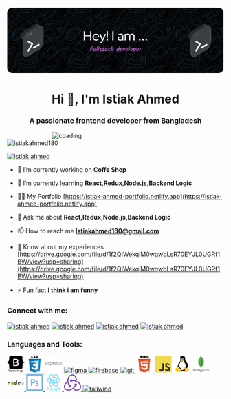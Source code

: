 <p align="center">
  <img   src="https://github.com/Istiakahmed180/Istiakahmed180/blob/main/Header%20Image.png">
</p>
<h1 align="center">Hi 👋, I'm Istiak Ahmed</h1>
<h3 align="center">A passionate frontend developer from Bangladesh</h3>

<img align="right" alt="coading" width="400" src="https://media.tenor.com/2nKSTDDekOgAAAAC/coding-kira.gif" >

<p align="left"> <img src="https://komarev.com/ghpvc/?username=istiakahmed180&label=Profile%20views&color=0e75b6&style=flat" alt="istiakahmed180" /> </p>

<p align="left"> <a href="https://twitter.com/istiak ahmed" target="blank"><img src="https://img.shields.io/twitter/follow/istiak ahmed?logo=twitter&style=for-the-badge" alt="istiak ahmed" /></a> </p>

- 🔭 I’m currently working on **Coffe Shop**

- 🌱 I’m currently learning **React,Redux,Node.js,Backend Logic**

- 👨‍💻 My Portfolio [https://istiak-ahmed-portfolio.netlify.app](https://istiak-ahmed-portfolio.netlify.app)

- 💬 Ask me about **React,Redux,Node.js,Backend Logic**

- 📫 How to reach me **Istiakahmed180@gmail.com**

- 📄 Know about my experiences [https://drive.google.com/file/d/1f2QIWekqiM0wqwbLsR70EYJL0UGRf1BW/view?usp=sharing](https://drive.google.com/file/d/1f2QIWekqiM0wqwbLsR70EYJL0UGRf1BW/view?usp=sharing)

- ⚡ Fun fact **I think i am funny**

<h3 align="left">Connect with me:</h3>
<p align="left">
<a href="https://twitter.com/istiak ahmed" target="blank"><img align="center" src="https://raw.githubusercontent.com/rahuldkjain/github-profile-readme-generator/master/src/images/icons/Social/twitter.svg" alt="istiak ahmed" height="30" width="40" /></a>
<a href="https://linkedin.com/in/istiak ahmed" target="blank"><img align="center" src="https://raw.githubusercontent.com/rahuldkjain/github-profile-readme-generator/master/src/images/icons/Social/linked-in-alt.svg" alt="istiak ahmed" height="30" width="40" /></a>
<a href="https://fb.com/istiak ahmed" target="blank"><img align="center" src="https://raw.githubusercontent.com/rahuldkjain/github-profile-readme-generator/master/src/images/icons/Social/facebook.svg" alt="istiak ahmed" height="30" width="40" /></a>
<a href="https://www.youtube.com/c/istiak ahmed" target="blank"><img align="center" src="https://raw.githubusercontent.com/rahuldkjain/github-profile-readme-generator/master/src/images/icons/Social/youtube.svg" alt="istiak ahmed" height="30" width="40" /></a>
</p>

<h3 align="left">Languages and Tools:</h3>
<p align="left"> <a href="https://getbootstrap.com" target="_blank" rel="noreferrer"> <img src="https://raw.githubusercontent.com/devicons/devicon/master/icons/bootstrap/bootstrap-plain-wordmark.svg" alt="bootstrap" width="40" height="40"/> </a> <a href="https://www.w3schools.com/css/" target="_blank" rel="noreferrer"> <img src="https://raw.githubusercontent.com/devicons/devicon/master/icons/css3/css3-original-wordmark.svg" alt="css3" width="40" height="40"/> </a> <a href="https://expressjs.com" target="_blank" rel="noreferrer"> <img src="https://raw.githubusercontent.com/devicons/devicon/master/icons/express/express-original-wordmark.svg" alt="express" width="40" height="40"/> </a> <a href="https://www.figma.com/" target="_blank" rel="noreferrer"> <img src="https://www.vectorlogo.zone/logos/figma/figma-icon.svg" alt="figma" width="40" height="40"/> </a> <a href="https://firebase.google.com/" target="_blank" rel="noreferrer"> <img src="https://www.vectorlogo.zone/logos/firebase/firebase-icon.svg" alt="firebase" width="40" height="40"/> </a> <a href="https://git-scm.com/" target="_blank" rel="noreferrer"> <img src="https://www.vectorlogo.zone/logos/git-scm/git-scm-icon.svg" alt="git" width="40" height="40"/> </a> <a href="https://www.w3.org/html/" target="_blank" rel="noreferrer"> <img src="https://raw.githubusercontent.com/devicons/devicon/master/icons/html5/html5-original-wordmark.svg" alt="html5" width="40" height="40"/> </a> <a href="https://developer.mozilla.org/en-US/docs/Web/JavaScript" target="_blank" rel="noreferrer"> <img src="https://raw.githubusercontent.com/devicons/devicon/master/icons/javascript/javascript-original.svg" alt="javascript" width="40" height="40"/> </a> <a href="https://www.linux.org/" target="_blank" rel="noreferrer"> <img src="https://raw.githubusercontent.com/devicons/devicon/master/icons/linux/linux-original.svg" alt="linux" width="40" height="40"/> </a> <a href="https://www.mongodb.com/" target="_blank" rel="noreferrer"> <img src="https://raw.githubusercontent.com/devicons/devicon/master/icons/mongodb/mongodb-original-wordmark.svg" alt="mongodb" width="40" height="40"/> </a> <a href="https://nodejs.org" target="_blank" rel="noreferrer"> <img src="https://raw.githubusercontent.com/devicons/devicon/master/icons/nodejs/nodejs-original-wordmark.svg" alt="nodejs" width="40" height="40"/> </a> <a href="https://www.photoshop.com/en" target="_blank" rel="noreferrer"> <img src="https://raw.githubusercontent.com/devicons/devicon/master/icons/photoshop/photoshop-line.svg" alt="photoshop" width="40" height="40"/> </a> <a href="https://reactjs.org/" target="_blank" rel="noreferrer"> <img src="https://raw.githubusercontent.com/devicons/devicon/master/icons/react/react-original-wordmark.svg" alt="react" width="40" height="40"/> </a> <a href="https://redux.js.org" target="_blank" rel="noreferrer"> <img src="https://raw.githubusercontent.com/devicons/devicon/master/icons/redux/redux-original.svg" alt="redux" width="40" height="40"/> </a> <a href="https://tailwindcss.com/" target="_blank" rel="noreferrer"> <img src="https://www.vectorlogo.zone/logos/tailwindcss/tailwindcss-icon.svg" alt="tailwind" width="40" height="40"/> </a> </p>

